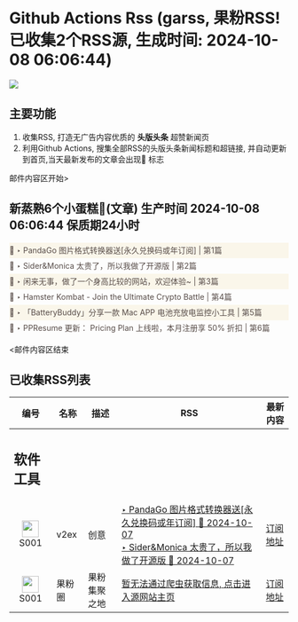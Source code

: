 # Github Actions Rss (garss, 果粉RSS! 已收集2个RSS源, 生成时间: 2024-10-08 06:06:44)

![](https://cdn.jsdelivr.net/gh/xinkeji/garss/_media/ga-rss.png)



## 主要功能
1. 收集RSS, 打造无广告内容优质的 **头版头条** 超赞新闻页
2. 利用Github Actions, 搜集全部RSS的头版头条新闻标题和超链接, 并自动更新到首页,当天最新发布的文章会出现🌈 标志

邮件内容区开始>
<h2>新蒸熟6个小蛋糕🍰(文章) 生产时间 2024-10-08 06:06:44 保质期24小时</h2>

<div style='line-height:3;background-color:#FAF6EA;' ><a href='https://www.v2ex.com/t/1077985#reply128' style="line-height:2;text-decoration:none;display:block;color:#584D49;">🌈 ‣ PandaGo 图片格式转换器送[永久兑换码或年订阅] | 第1篇</a></div><div style='line-height:3;' ><a href='https://www.v2ex.com/t/1078109#reply5' style="line-height:2;text-decoration:none;display:block;color:#584D49;">🌈 ‣ Sider&Monica 太贵了，所以我做了开源版 | 第2篇</a></div><div style='line-height:3;background-color:#FAF6EA;' ><a href='https://www.v2ex.com/t/1078112#reply0' style="line-height:2;text-decoration:none;display:block;color:#584D49;">🌈 ‣ 闲来无事，做了一个身高比较的网站，欢迎体验~ | 第3篇</a></div><div style='line-height:3;' ><a href='https://www.v2ex.com/t/1078082#reply0' style="line-height:2;text-decoration:none;display:block;color:#584D49;">🌈 ‣ Hamster Kombat - Join the Ultimate Crypto Battle | 第4篇</a></div><div style='line-height:3;background-color:#FAF6EA;' ><a href='https://www.v2ex.com/t/1078026#reply1' style="line-height:2;text-decoration:none;display:block;color:#584D49;">🌈 ‣ 「BatteryBuddy」分享一款 Mac APP 电池充放电监控小工具 | 第5篇</a></div><div style='line-height:3;' ><a href='https://www.v2ex.com/t/1078033#reply0' style="line-height:2;text-decoration:none;display:block;color:#584D49;">🌈 ‣ PPResume 更新： Pricing Plan 上线啦，本月注册享 50% 折扣 | 第6篇</a></div>

<邮件内容区结束

## 已收集RSS列表

| 编号 | 名称 | 描述 | RSS | 最新内容 |
| --- | --- | --- | --- | --- |
| <h2 id="软件工具">软件工具</h2> |  |   |  |  |
| <div id="S001" style="text-align: center;"><img src="https://cdn.jsdelivr.net/gh/zhaoolee/garss/_media/favicon/S001.png" width="30px" style="width:30px;height: auto;"/><br><span>S001</span></div> | v2ex | 创意 | [‣ PandaGo 图片格式转换器送\[永久兑换码或年订阅\] 🌈 2024-10-07](https://www.v2ex.com/t/1077985#reply128)<br/>[‣ Sider&Monica 太贵了，所以我做了开源版 🌈 2024-10-07](https://www.v2ex.com/t/1078109#reply5) | [订阅地址](https://www.v2ex.com/feed/tab/creative.xml) |
| <div id="S001" style="text-align: center;"><img src="https://cdn.jsdelivr.net/gh/zhaoolee/garss/_media/favicon/S001.png" width="30px" style="width:30px;height: auto;"/><br><span>S001</span></div> | 果粉圈 | 果粉集聚之地 | [暂无法通过爬虫获取信息, 点击进入源网站主页](https://g0f.cn) | [订阅地址](https://g0f.cn/rss.xml) |



